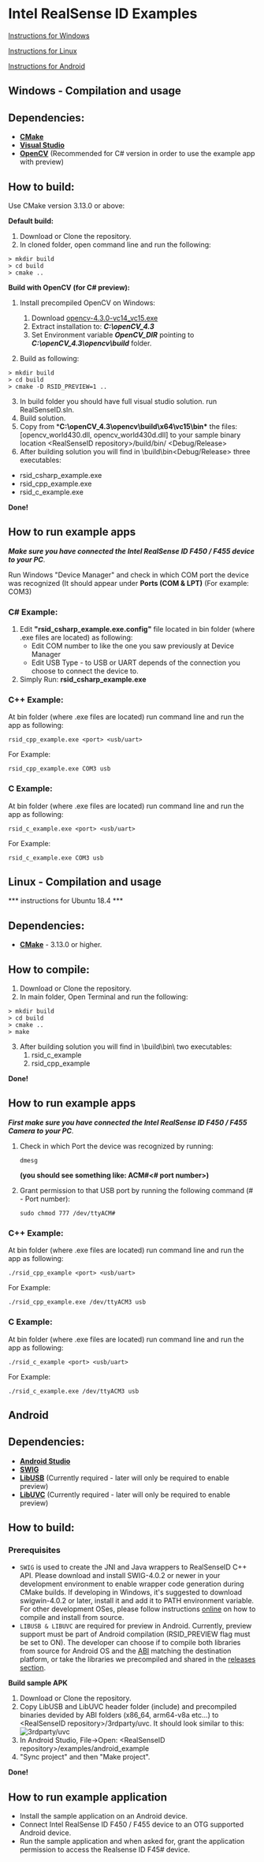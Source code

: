 
# 			Intel RealSense ID Examples


[Instructions for Windows](#windows----compilation-and-usage)

[Instructions for Linux](#linux----compilation-and-usage)

[Instructions for Android](#Android)

## **Windows** -  Compilation and usage 

##  **Dependencies**:

 -  **[CMake](https://cmake.org/)**
-   **[Visual Studio](https://visualstudio.microsoft.com/downloads/)**
-   **[OpenCV](https://sourceforge.net/projects/opencvlibrary/files/4.3.0/opencv-4.3.0-vc14_vc15.exe/download)** (Recommended for C# version in order to use the example app with preview) 


##  **How to build:**
Use CMake version 3.13.0 or above:

**Default build:**
 1. Download or Clone the repository.
 2. In cloned folder, open command line and run the following:
```console
> mkdir build
> cd build
> cmake ..
```

**Build with OpenCV (for C# preview):**
1.  Install precompiled OpenCV on Windows:
	1. Download [opencv-4.3.0-vc14_vc15.exe](https://sourceforge.net/projects/opencvlibrary/files/4.3.0/opencv-4.3.0-vc14_vc15.exe/download)
	2. Extract installation to: ***C:\openCV_4.3***
	3. Set Environment variable ***OpenCV_DIR*** pointing to ***C:\openCV_4.3\opencv\build*** folder.
	
2. Build as following:
```console
> mkdir build
> cd build
> cmake -D RSID_PREVIEW=1 ..
```

3. In build folder you should have full visual studio solution. run RealSenseID.sln.
4. Build solution.
5. Copy from ***C:\openCV_4.3\opencv\build\x64\vc15\bin\*** the files: [opencv_world430.dll, opencv_world430d.dll] to your sample binary location \<RealSenseID repository\>/build/bin/ <Debug/Release>
5. After building solution you will find in \build\bin\<Debug/Release> three executables:
-  rsid_csharp_example.exe
-  rsid_cpp_example.exe
- rsid_c_example.exe

**Done!**
## **How to run example apps**

***Make sure you have connected the Intel RealSense ID F450 / F455 device to your PC***.

Run Windows "Device Manager" and check in which COM port the device was recognized (It should appear under **Ports (COM & LPT)** (For example: COM3)

###  **C# Example:**
1. Edit **"rsid_csharp_example.exe.config"** file located in bin folder (where .exe files are located) as following:
	 - Edit COM number to like the one you saw previously at Device Manager
	 - Edit USB Type - to USB or UART depends of the connection you choose to connect the device to.
2. Simply Run: **rsid_csharp_example.exe**


###  **C++ Example:**
At bin folder (where .exe files are located) run command line and run the app as following:
```console
rsid_cpp_example.exe <port> <usb/uart>
```
For Example:
```consol
rsid_cpp_example.exe COM3 usb
```

###  **C Example:**

At bin folder (where .exe files are located) run command line and run the app as following:
```console
rsid_c_example.exe <port> <usb/uart>
```
For Example:
```console
rsid_c_example.exe COM3 usb
```

## **Linux** -  Compilation and usage 

***  instructions for Ubuntu 18.4 ***

##  **Dependencies**:

 -  **[CMake](https://cmake.org/)** - 3.13.0 or higher.

##  **How to compile**:

 1.  Download or Clone the repository.
 2. In main folder, Open Terminal and run the following:
 ```console
 > mkdir build
 > cd build
 > cmake ..
 > make
 ```
3. After building solution you will find in \build\bin\ two executables:
	1. rsid_c_example
	2. rsid_cpp_example

**Done!**

## **How to run example apps**

***First make sure you have connected the Intel RealSense ID F450 / F455 Camera to your PC***.

1. Check in which Port the device was recognized by running:
	```consoll 
	dmesg 
	```
	**(you should see something like: ACM#<# port number>)**
    
2. Grant permission to that USB port by running the following command  (# -  Port number):
	```consoll 
	sudo chmod 777 /dev/ttyACM#
	```

###  **C++ Example:**
At bin folder (where .exe files are located) run command line and run the app as following:
```console
./rsid_cpp_example <port> <usb/uart>
```
For Example:
```console
./rsid_cpp_example.exe /dev/ttyACM3 usb
```

###  **C Example:**

At bin folder (where .exe files are located) run command line and run the app as following:
```console
./rsid_c_example <port> <usb/uart>
```
For Example:
```console
./rsid_c_example.exe /dev/ttyACM3 usb
```

## **Android**

## **Dependencies**:
- **[Android Studio](https://developer.android.com/studio)**
- **[SWIG](http://www.swig.org/download.html)**
- **[LibUSB](https://github.com/libusb/libusb)**
(Currently required - later will only be required to enable preview)
- **[LibUVC](https://github.com/libuvc/libuvc)**
(Currently required - later will only be required to enable preview)

##  **How to build:**
### **Prerequisites**
- `SWIG` is used to create the JNI and Java wrappers to RealSenseID C++ API. Please download and install SWIG-4.0.2 or newer in your development environment to enable wrapper code generation during CMake builds. If developing in Windows, it's suggested to download swigwin-4.0.2 or later, install it and add it to PATH environment variable. For other development OSes, please follow instructions [online](http://www.swig.org/Doc4.0/SWIGDocumentation.html#Preface_installation) on how to compile and install from source.
- `LIBUSB & LIBUVC` are required for preview in Android. Currently, preview support must be part of Android compilation (RSID_PREVIEW flag must be set to ON). The developer can choose if to compile both libraries from source for Android OS and the [ABI](https://developer.android.com/ndk/guides/abis) matching the destination platform, or take the libraries we precompiled and shared in the [releases section](https://github.com/IntelRealSense/RealSenseID/releases).

**Build sample APK**
 1. Download or Clone the repository.
 2. Copy LibUSB and LibUVC header folder (include) and precompiled binaries devided by ABI folders (x86_64, arm64-v8a etc...) to \<RealSenseID repository\>/3rdparty/uvc. It should look similar to this: ![3rdparty/uvc](android_example/3rdparty_uvc.png)
 3. In Android Studio, File->Open: \<RealSenseID repository\>/examples/android_example
 4. "Sync project" and then "Make project".

 **Done!**
## **How to run example application**
- Install the sample application on an Android device.
- Connect Intel RealSense ID F450 / F455 device to an OTG supported Android device.
- Run the sample application and when asked for, grant the application permission to access the Realsense ID F45# device.
